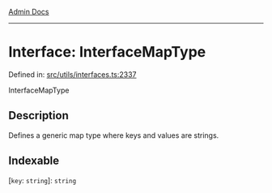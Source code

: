 [Admin Docs](/)

***

# Interface: InterfaceMapType

Defined in: [src/utils/interfaces.ts:2337](https://github.com/PalisadoesFoundation/talawa-admin/blob/main/src/utils/interfaces.ts#L2337)

InterfaceMapType

## Description

Defines a generic map type where keys and values are strings.

## Indexable

\[`key`: `string`\]: `string`
